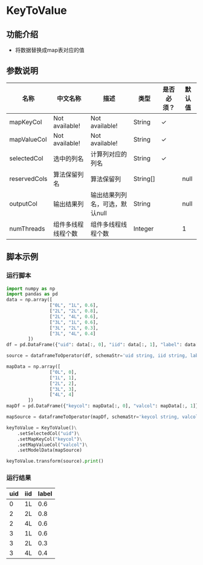 # KeyToValue

## 功能介绍
* 将数据替换成map表对应的值

## 参数说明

| 名称 | 中文名称 | 描述 | 类型 | 是否必须？ | 默认值 |
| --- | --- | --- | --- | --- | --- |
| mapKeyCol | Not available! | Not available! | String | ✓ |  |
| mapValueCol | Not available! | Not available! | String | ✓ |  |
| selectedCol | 选中的列名 | 计算列对应的列名 | String | ✓ |  |
| reservedCols | 算法保留列名 | 算法保留列 | String[] |  | null |
| outputCol | 输出结果列 | 输出结果列列名，可选，默认null | String |  | null |
| numThreads | 组件多线程线程个数 | 组件多线程线程个数 | Integer |  | 1 |



## 脚本示例
### 运行脚本
```python
import numpy as np
import pandas as pd
data = np.array([
                ["0L", "1L", 0.6],
                ["2L", "2L", 0.8],
                ["2L", "4L", 0.6],
                ["3L", "1L", 0.6],
                ["3L", "2L", 0.3],
                ["3L", "4L", 0.4]
        ])
df = pd.DataFrame({"uid": data[:, 0], "iid": data[:, 1], "label": data[:, 2]})

source = dataframeToOperator(df, schemaStr='uid string, iid string, label double', op_type='batch')

mapData = np.array([
                ["0L", 0],
                ["1L", 1],
                ["2L", 2],
                ["3L", 3],
                ["4L", 4]
        ])
mapDf = pd.DataFrame({"keycol": mapData[:, 0], "valcol": mapData[:, 1]})

mapSource = dataframeToOperator(mapDf, schemaStr='keycol string, valcol int', op_type='batch')

keyToValue = KeyToValue()\
    .setSelectedCol("uid")\
    .setMapKeyCol("keycol")\
    .setMapValueCol("valcol")\
    .setModelData(mapSource)

keyToValue.transform(source).print()
```
### 运行结果
uid|	iid|	label
---| --- | --- |
	0|	1L|	0.6|
	2|	2L|	0.8|
	2|	4L|	0.6
	3|	1L|	0.6
	3|	2L|	0.3
	3|	4L|	0.4



